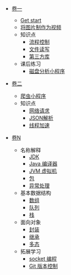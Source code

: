 <!-- docs/_sidebar.md -->

* [卷一]()
    * [Get start](get_start/install.md)
    * [将图片制作为视频]()
    * 知识点
        * [流程控制]()
        * [文件读写]()
        * [第三方库]()
    * 课后练习
        * [磁盘分析小程序]()
    


* [卷二]()
    * [爬虫小程序]()  
    * 知识点
        * [网络请求]()  
        * [JSON解析]()  
        * [线程加速]()  
        
    
* [卷N]()    
    * 名称解释
        * [JDK]()
        * [Java 编译器]()
        * [JVM 虚拟机]()
        * [包]()
        * [异常处理]()
    * 基本数据结构
        * [数组]()
        * [队列]()
        * [栈]()
    * 面向对象
        * [封装]()
        * [继承]()
        * [多态]()
    * 拓展学习
        * [socket 编程]()
        * [Git 版本控制]()
        
